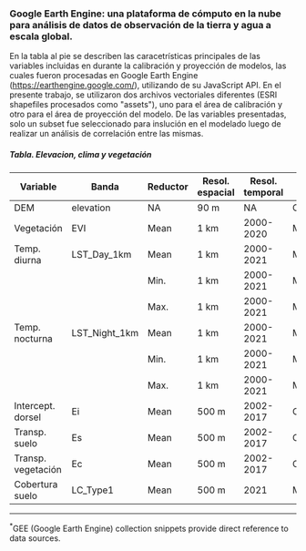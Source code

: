 ### Google Earth Engine:  una plataforma de cómputo en la nube para análisis de datos de observación de la tierra y agua a escala global. 

En la tabla al pie se describen las caracetrísticas principales de las variables incluidas en durante la calibración y proyección de modelos, las cuales fueron procesadas en Google Earth Engine (https://earthengine.google.com/), utilizando de su JavaScript API. En el presente trabajo, se utilizaron dos archivos vectoriales diferentes (ESRI shapefiles procesados como "assets"), uno para el área de calibración y otro para el área de proyección del modelo. De las variables presentadas, solo un subset fue seleccionado para inslución en el modelado luego de realizar un análisis de correlación entre las mismas.   

##### Tabla. Elevacion, clima y vegetación 

|Variable          |Banda           |Reductor      |Resol. espacial|Resol. temporal |GEE snippet<sup>*</sup> |   
|------------------|-----------------|-------------| --------------|--------------- |----------------------- |
|DEM               |elevation        |NA           |90 m           |NA              |CGIAR/SRTM90_V4         |
|Vegetación        |EVI              |Mean         |1 km           |2000-2020       |MODIS/006/MOD13A2       |    |Precipitación     |precipitationCal |Anual mean   |0.1 deg.       |2000-2021	      |NASA/GPM_L3/IMERG_V07   |    
|Temp. diurna      |LST_Day_1km      |Mean         |1 km           |2000-2021       |MODIS/006/MOD11A1       |
|                  |                 |Min.         |1 km           |2000-2021       |MODIS/006/MOD11A1       |
|                  |                 |Max.         |1 km           |2000-2021       |MODIS/006/MOD11A1       |
|Temp. nocturna    |LST_Night_1km    |Mean         |1 km           |2000-2021       |MODIS/006/MOD11A1       |
|                  |                 |Min.         |1 km           |2000-2021       |MODIS/006/MOD11A1       |
|                  |                 |Max.         |1 km           |2000-2021       |MODIS/006/MOD11A1       |
|Intercept. dorsel |Ei               |Mean         |500 m          |2002-2017       |CAS/IGSNRR/PML/V2       |
|Transp. suelo     |Es               |Mean         |500 m          |2002-2017       |CAS/IGSNRR/PML/V2       |
|Transp. vegetación|Ec               |Mean         |500 m          |2002-2017       |CAS/IGSNRR/PML/V2       |
|Cobertura suelo   |LC_Type1         |Mean         |500 m          |2021            |MODIS/061/MCD12Q1       |

***
<sup>*</sup>GEE (Google Earth Engine) collection snippets provide direct reference to data sources.  
 